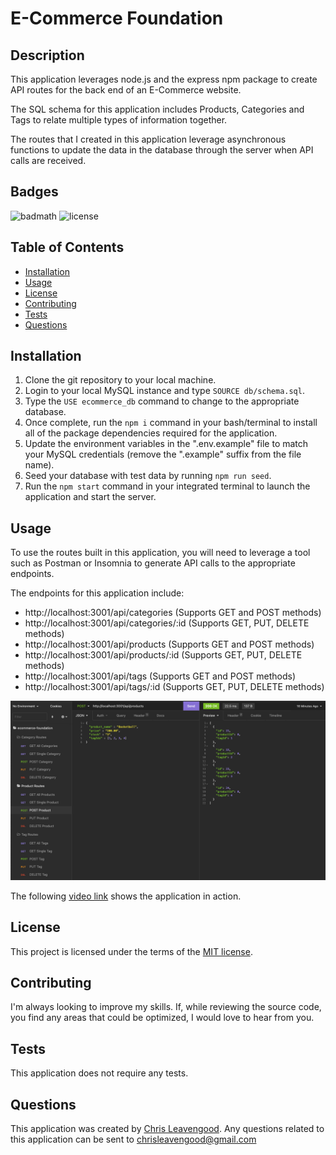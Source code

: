 # E-Commerce Foundation

## Description

This application leverages node.js and the express npm package to create API routes for the back end of an E-Commerce website. 

The SQL schema for this application includes Products, Categories and Tags to relate multiple types of information together. 

The routes that I created in this application leverage asynchronous functions to update the data in the database through the server when API calls are received.

## Badges

![badmath](https://img.shields.io/github/languages/top/lernantino/badmath) ![license](https://img.shields.io/github/license/Cleave13/ecommerce-foundation)

## Table of Contents

- [Installation](#installation)
- [Usage](#usage)
- [License](#license)
- [Contributing](#contributing)
- [Tests](#tests)
- [Questions](#questions)

## Installation

1. Clone the git repository to your local machine. 
2. Login to your local MySQL instance and type ``SOURCE db/schema.sql``.
3. Type the ``USE ecommerce_db`` command to change to the appropriate database.
4. Once complete, run the ``npm i`` command in your bash/terminal to install all of the package dependencies required for the application.
5. Update the environment variables in the ".env.example" file to match your MySQL credentials (remove the ".example" suffix from the file name).
6. Seed your database with test data by running ``npm run seed``. 
7. Run the ``npm start`` command in your integrated terminal to launch the application and start the server.

## Usage

To use the routes built in this application, you will need to leverage a tool such as Postman or Insomnia to generate API calls to the appropriate endpoints. 

The endpoints for this application include:

- http://localhost:3001/api/categories (Supports GET and POST methods)
- http://localhost:3001/api/categories/:id (Supports GET, PUT, DELETE methods)
- http://localhost:3001/api/products (Supports GET and POST methods)
- http://localhost:3001/api/products/:id (Supports GET, PUT, DELETE methods)
- http://localhost:3001/api/tags (Supports GET and POST methods)
- http://localhost:3001/api/tags/:id (Supports GET, PUT, DELETE methods)



![insomnia-api-calls](./public/images/insomnia-api-calls.png)

The following [video link](https://drive.google.com/file/d/1rF805yfpbRawE2bUZKCcugxczx07nwk6/view) shows the application in action.

## License

This project is licensed under the terms of the [MIT license](https://choosealicense.com/licenses/mit/).

## Contributing

I'm always looking to improve my skills. If, while reviewing the source code, you find any areas that could be optimized, I would love to hear from you.

## Tests

This application does not require any tests.

## Questions

This application was created by [Chris Leavengood](https://github.com/Cleave13). Any questions related to this application can be sent to chrisleavengood@gmail.com
